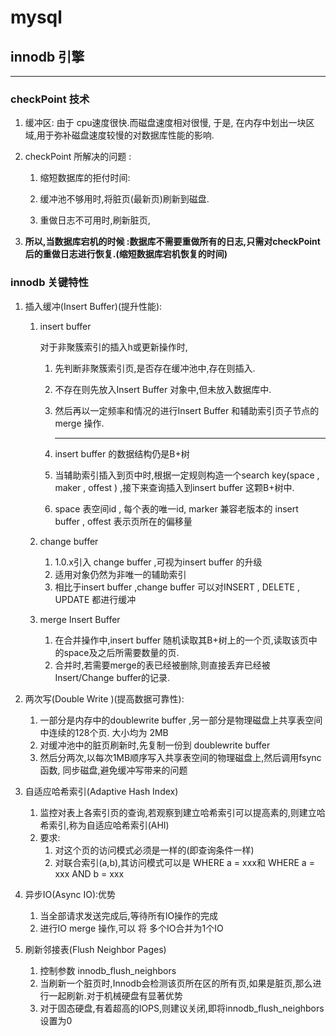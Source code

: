 # mysql

## innodb 引擎

----

### checkPoint 技术

1. 缓冲区:  由于 cpu速度很快.而磁盘速度相对很慢, 于是, 在内存中划出一块区域,用于弥补磁盘速度较慢的对数据库性能的影响.
2. checkPoint 所解决的问题 :    

   1. 缩短数据库的拒付时间:

   1. 缓冲池不够用时,将脏页(最新页)刷新到磁盘.

   1. 重做日志不可用时,刷新脏页,
3. **所以,当数据库宕机的时候 :数据库不需要重做所有的日志,只需对checkPoint 后的重做日志进行恢复.(缩短数据库宕机恢复的时间)**

### innodb 关键特性

1. 插入缓冲(Insert Buffer)(提升性能):  

   1. insert buffer 

      对于非聚簇索引的插入h或更新操作时,

      1. 先判断非聚簇索引页,是否存在缓冲池中,存在则插入.

      2. 不存在则先放入Insert Buffer 对象中,但未放入数据库中.

      3. 然后再以一定频率和情况的进行Insert Buffer 和辅助索引页子节点的merge 操作.

         ---

      4. insert buffer 的数据结构仍是B+树

      5. 当辅助索引插入到页中时,根据一定规则构造一个search key(space , maker , offest ) ,接下来查询插入到insert buffer 这颗B+树中.

      6. space 表空间id , 每个表的唯一id, marker 兼容老版本的 insert buffer , offest 表示页所在的偏移量

   2. change buffer

      1. 1.0.x引入 change buffer ,可视为insert buffer 的升级
      2. 适用对象仍然为非唯一的辅助索引
      3. 相比于insert buffer ,change buffer 可以对INSERT , DELETE , UPDATE 都进行缓冲

   3. merge Insert Buffer 

      1. 在合并操作中,insert buffer 随机读取其B+树上的一个页,读取该页中的space及之后所需要数量的页.
      2. 合并时,若需要merge的表已经被删除,则直接丢弃已经被Insert/Change buffer的记录.

2. 两次写(Double Write )(提高数据可靠性):

   1. 一部分是内存中的doublewrite buffer ,另一部分是物理磁盘上共享表空间中连续的128个页. 大小均为 2MB
   2. 对缓冲池中的脏页刷新时,先复制一份到 doublewrite buffer
   3. 然后分两次,以每次1MB顺序写入共享表空间的物理磁盘上,然后调用fsync 函数, 同步磁盘,避免缓冲写带来的问题

3. 自适应哈希索引(Adaptive Hash Index)

   1. 监控对表上各索引页的查询,若观察到建立哈希索引可以提高素的,则建立哈希索引,称为自适应哈希索引(AHI)
   2. 要求:
      1. 对这个页的访问模式必须是一样的(即查询条件一样)
      2. 对联合索引(a,b),其访问模式可以是 WHERE a = xxx和 WHERE a = xxx  AND b = xxx 

4. 异步IO(Async IO):优势

   1. 当全部请求发送完成后,等待所有IO操作的完成
   2. 进行IO merge 操作,可以 将 多个IO合并为1个IO

5. 刷新邻接表(Flush Neighbor Pages)

   1. 控制参数 innodb_flush_neighbors
   2. 当刷新一个脏页时,Innodb会检测该页所在区的所有页,如果是脏页,那么进行一起刷新.对于机械硬盘有显著优势
   3. 对于固态硬盘,有着超高的IOPS,则建议关闭,即将innodb_flush_neighbors设置为0

